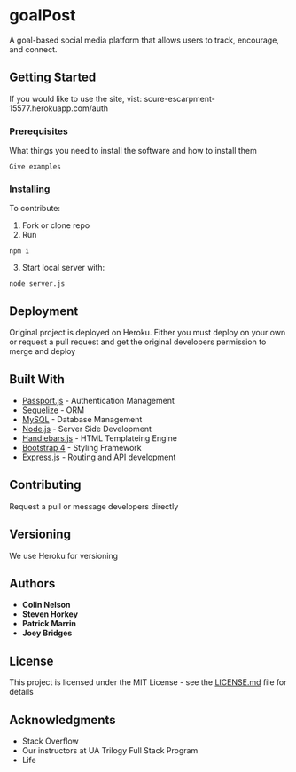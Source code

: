 # goalPost

A goal-based social media platform that allows users to track, encourage, and connect. 

## Getting Started

If you would like to use the site, vist: scure-escarpment-15577.herokuapp.com/auth

### Prerequisites

What things you need to install the software and how to install them

```
Give examples
```

### Installing

To contribute:
1) Fork or clone repo
2) Run
```
npm i
```
3) Start local server with:
```
node server.js
```

## Deployment

Original project is deployed on Heroku. Either you must deploy on your own or request a pull request and get the original developers permission to merge and deploy

## Built With

* [Passport.js](http://www.passportjs.org/) - Authentication Management
* [Sequelize](https://www.mysql.com/) - ORM
* [MySQL](https://maven.apache.org/) - Database Management
* [Node.js](http://nodejs.com/) - Server Side Development
* [Handlebars.js](https://handlebarsjs.com/) - HTML Templateing Engine
* [Bootstrap 4](https://getbootstrap.com/) - Styling Framework
* [Express.js](https://expressjs.com/) - Routing and API development

## Contributing

Request a pull or message developers directly

## Versioning

We use Heroku for versioning 

## Authors

* **Colin Nelson**
* **Steven Horkey**
* **Patrick Marrin**
* **Joey Bridges**

## License

This project is licensed under the MIT License - see the [LICENSE.md](LICENSE.md) file for details

## Acknowledgments

* Stack Overflow
* Our instructors at UA Trilogy Full Stack Program
* Life
